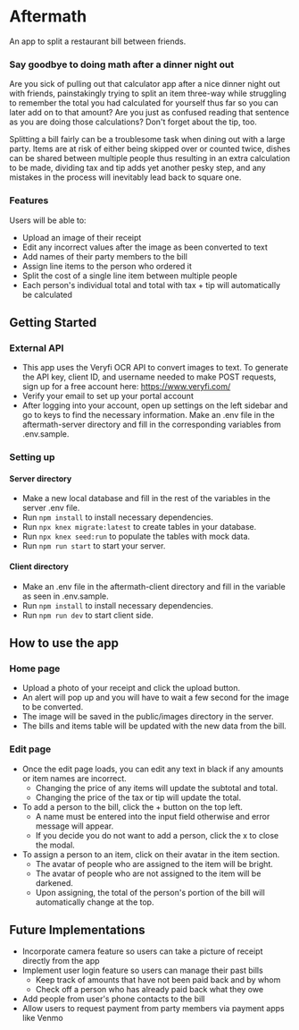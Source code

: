 # Aftermath
An app to split a restaurant bill between friends.

### Say goodbye to doing math after a dinner night out

Are you sick of pulling out that calculator app after a nice dinner night out with friends, painstakingly trying to split an item three-way while struggling to remember the total you had calculated for yourself thus far so you can later add on to that amount? Are you just as confused reading that sentence as you are doing those calculations? Don't forget about the tip, too.

Splitting a bill fairly can be a troublesome task when dining out with a large party. Items are at risk of either being skipped over or counted twice, dishes can be shared between multiple people thus resulting in an extra calculation to be made, dividing tax and tip adds yet another pesky step, and any mistakes in the process will inevitably lead back to square one.

### Features

Users will be able to:
- Upload an image of their receipt
- Edit any incorrect values after the image as been converted to text
- Add names of their party members to the bill
- Assign line items to the person who ordered it
- Split the cost of a single line item between multiple people
- Each person's individual total and total with tax + tip will automatically be calculated

## Getting Started

### External API
- This app uses the Veryfi OCR API to convert images to text. To generate the API key, client ID, and username needed to make POST requests, sign up for a free account here: https://www.veryfi.com/
- Verify your email to set up your portal account
- After logging into your account, open up settings on the left sidebar and go to keys to find the necessary information. Make an .env file in the aftermath-server directory and fill in the corresponding variables from .env.sample.

### Setting up
#### Server directory
- Make a new local database and fill in the rest of the variables in the server .env file.
- Run `npm install` to install necessary dependencies.
- Run `npx knex migrate:latest` to create tables in your database.
- Run `npx knex seed:run` to populate the tables with mock data.
- Run `npm run start` to start your server.
#### Client directory
- Make an .env file in the aftermath-client directory and fill in the variable as seen in .env.sample.
- Run `npm install` to install necessary dependencies.
- Run `npm run dev` to start client side.

## How to use the app
### Home page
- Upload a photo of your receipt and click the upload button.
- An alert will pop up and you will have to wait a few second for the image to be converted.
- The image will be saved in the public/images directory in the server.
- The bills and items table will be updated with the new data from the bill.

### Edit page
- Once the edit page loads, you can edit any text in black if any amounts or item names are incorrect.
    - Changing the price of any items will update the subtotal and total.
    - Changing the price of the tax or tip will update the total.
- To add a person to the bill, click the + button on the top left.
    - A name must be entered into the input field otherwise and error message will appear.
    - If you decide you do not want to add a person, click the x to close the modal.
- To assign a person to an item, click on their avatar in the item section.
    - The avatar of people who are assigned to the item will be bright.
    - The avatar of people who are not assigned to the item will be darkened.
    - Upon assigning, the total of the person's portion of the bill will automatically change at the top.

## Future Implementations
- Incorporate camera feature so users can take a picture of receipt directly from the app
- Implement user login feature so users can manage their past bills
    - Keep track of amounts that have not been paid back and by whom
    - Check off a person who has already paid back what they owe
- Add people from user's phone contacts to the bill
- Allow users to request payment from party members via payment apps like Venmo


